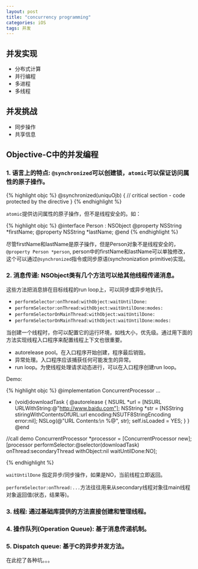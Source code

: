 ```yaml
---
layout: post
title: "concurrency programming"
categories: iOS
tags: 并发
---
```


## 并发实现

* 分布式计算
* 并行编程
* 多进程
* 多线程

## 并发挑战

* 同步操作
* 共享信息

## Objective-C中的并发编程 

### 1. 语言上的特点: `@synchronized`可以创建锁，`atomic`可以保证访问属性的原子操作。

{% highlight objc %}
@synchronized(uniquOjb)
{
    // critical section - code protected by the directive
}
{% endhighlight %}

`atomic`提供访问属性的原子操作，但不是线程安全的。如：

{% highlight objc %}
@interface Person : NSObject
@property NSString *firstName;
@property NSString *lastName;
@end
{% endhighlight %}

尽管firstName和lastName是原子操作，但是Person对象不是线程安全的，`@property Person *person`, person中的firstName和lastName可以单独修改，这个可以通过`@synchronized`指令或同步原语(synchronization primitive)实现。

### 2. 消息传递: NSObject类有几个方法可以给其他线程传递消息。

这些方法把消息排在目标线程的run loop上，可以同步或异步地执行。

* `performSelector:onThread:withObject:waitUntilDone:`
* `performSelector:onThread:withObject:waitUntilDone:modes:`
* `performSelectorOnMainThread:withObject:waitUntilDone:`
* `performSelectorOnMainThread:withObject:waitUntilDone:modes:`

当创建一个线程时，你可以配置它的运行环境，如栈大小，优先级。通过用下面的方法实现线程入口程序来配置线程上下文也很重要。

* autorelease pool。在入口程序开始创建，程序最后销毁。
* 异常处理。入口程序应该捕获任何可能发生的异常。
* run loop。为使线程处理请求动态进行，可以在入口程序创建run loop。

Demo:

{% highlight objc %}
@implementation ConcurrentProcessor
...
- (void)downloadTask
{
    @autorelease
    {
        NSURL *url = [NSURL URLWithString:@"http://www.baidu.com"];
        NSString *str = [NSString stiringWithContentsOfURL:url encoding:NSUTF8StringEncoding error:nil];
        NSLog(@"URL Contents:\n %@", str);
        self.isLoaded = YES;
    }
}
@end

//call demo
ConcurrentProcessor *processor = [ConcurrentProcessor new];
[processor performSelector:@selector(downloadTask) onThread:secondaryThread withObject:nil waitUntilDone:NO];

{% endhighlight %}

`waitUntilDone` 指定异步/同步操作，如果是NO，当前线程立即返回。

`performSelector:onThread:...`方法往往用来从secondary线程对象往main线程对象返回值(状态，结果等)。

### 3. 线程: 通过基础库提供的方法直接创建和管理线程。


### 4. 操作队列(Operation Queue): 基于消息传递机制。


### 5. Dispatch queue: 基于C的异步并发方法。


在此挖了各种坑。。。




